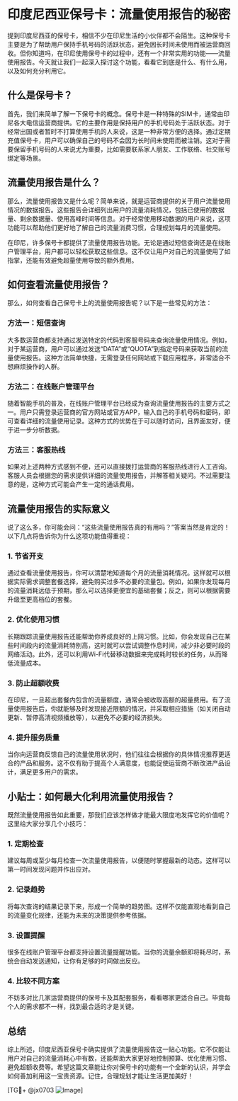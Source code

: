 # 印度尼西亚保号卡：流量使用报告的秘密

提到印度尼西亚的保号卡，相信不少在印尼生活的小伙伴都不会陌生。这种保号卡主要是为了帮助用户保持手机号码的活跃状态，避免因长时间未使用而被运营商回收。但你知道吗，在印尼使用保号卡的过程中，还有一个非常实用的功能——流量使用报告。今天就让我们一起深入探讨这个功能，看看它到底是什么、有什么用，以及如何充分利用它。

## 什么是保号卡？

首先，我们来简单了解一下保号卡的概念。保号卡是一种特殊的SIM卡，通常由印尼各大电信运营商提供。它的主要作用是保持用户的手机号码处于活跃状态。对于经常出国或者暂时不打算使用手机的人来说，这是一种非常方便的选择。通过定期充值保号卡，用户可以确保自己的号码不会因为长时间未使用而被注销。这对于需要保留手机号码的人来说尤为重要，比如需要联系家人朋友、工作联络、社交账号绑定等场景。

## 流量使用报告是什么？

那么，流量使用报告又是什么呢？简单来说，就是运营商提供的关于用户流量使用情况的数据报告。这些报告会详细列出用户的流量消耗情况，包括已使用的数据量、剩余数据量、使用高峰时间等信息。对于经常使用移动数据的用户来说，这项功能可以帮助他们更好地了解自己的流量消费习惯，合理规划每月的流量使用。

在印尼，许多保号卡都提供了流量使用报告功能。无论是通过短信查询还是在线账户管理平台，用户都可以轻松获取这些信息。这不仅让用户对自己的流量使用了如指掌，还能有效避免超量使用导致的额外费用。

## 如何查看流量使用报告？

那么，如何查看自己保号卡上的流量使用报告呢？以下是一些常见的方法：

### 方法一：短信查询

大多数运营商都支持通过发送特定的代码到客服号码来查询流量使用情况。例如，对于某运营商，用户可以通过发送“DATA”或“QUOTA”到指定号码来获取当前的流量使用报告。这种方法简单快捷，无需登录任何网站或下载应用程序，非常适合不想麻烦操作的人群。

### 方法二：在线账户管理平台

随着智能手机的普及，在线账户管理平台已经成为查询流量使用报告的主要方式之一。用户只需登录运营商的官方网站或官方APP，输入自己的手机号码和密码，即可查看详细的流量使用记录。这种方式的优势在于可以随时访问，且界面友好，便于进一步分析数据。

### 方法三：客服热线

如果对上述两种方式感到不便，还可以直接拨打运营商的客服热线进行人工咨询。客服人员会根据您的需求提供详细的流量使用报告，并解答相关疑问。不过需要注意的是，这种方式可能会产生一定的通话费用。

## 流量使用报告的实际意义

说了这么多，你可能会问：“这些流量使用报告真的有用吗？”答案当然是肯定的！以下几点将告诉你为什么这项功能值得重视：

### 1. **节省开支**

通过查看流量使用报告，你可以清楚地知道每个月的流量消耗情况。这样就可以根据实际需求调整套餐选择，避免购买过多不必要的流量包。例如，如果你发现每月的流量消耗远低于预期，那么可以选择更便宜的基础套餐；反之，则可以根据需要升级至更高档位的套餐。

### 2. **优化使用习惯**

长期跟踪流量使用报告还能帮助你养成良好的上网习惯。比如，你会发现自己在某些时间段内的流量消耗特别高，这时就可以尝试调整作息时间，减少非必要时段的网络活动。此外，还可以利用Wi-Fi代替移动数据来完成耗时较长的任务，从而降低流量成本。

### 3. **防止超额收费**

在印尼，一旦超出套餐内包含的流量额度，通常会被收取高额的超量费用。有了流量使用报告后，你就能够及时发现接近限额的情况，并采取相应措施（如关闭自动更新、暂停高清视频播放等），以避免不必要的经济损失。

### 4. **提升服务质量**

当你向运营商反馈自己的流量使用状况时，他们往往会根据你的具体情况推荐更适合的产品和服务。这不仅有助于提高个人满意度，也能促使运营商不断改进产品设计，满足更多用户的需求。

## 小贴士：如何最大化利用流量使用报告？

既然流量使用报告如此重要，那我们应该怎样做才能最大限度地发挥它的价值呢？这里给大家分享几个小技巧：

### 1. **定期检查**

建议每周或至少每月检查一次流量使用报告，以便随时掌握最新的动态。这样可以第一时间发现问题并作出应对。

### 2. **记录趋势**

将每次查询的结果记录下来，形成一个简单的趋势图。这样不仅能直观地看到自己的流量变化规律，还能为未来的决策提供参考依据。

### 3. **设置提醒**

很多在线账户管理平台都支持设置流量提醒功能。当你的流量余额即将耗尽时，系统会自动发送通知，让你有足够的时间做出反应。

### 4. **比较不同方案**

不妨多对比几家运营商提供的保号卡及其配套服务，看看哪家更适合自己。毕竟每个人的需求都不一样，找到最合适的才是关键。

## 总结

综上所述，印度尼西亚保号卡确实提供了流量使用报告这一贴心功能。它不仅能让用户对自己的流量消耗心中有数，还能帮助大家更好地控制预算、优化使用习惯、避免超额收费等。希望这篇文章能让你对保号卡的功能有一个全新的认识，并学会如何善加利用这一宝贵资源。记住，合理规划才能让生活更加美好！

[TG💪+ @jx0703 ![Image](https://github.com/user-attachments/assets/dbca1d08-cadb-493c-b0ec-ad6f7a83f270)]